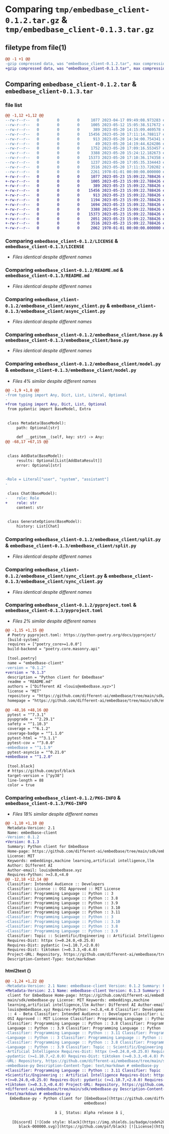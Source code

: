 # Comparing `tmp/embedbase_client-0.1.2.tar.gz` & `tmp/embedbase_client-0.1.3.tar.gz`

## filetype from file(1)

```diff
@@ -1 +1 @@
-gzip compressed data, was "embedbase_client-0.1.2.tar", max compression
+gzip compressed data, was "embedbase_client-0.1.3.tar", max compression
```

## Comparing `embedbase_client-0.1.2.tar` & `embedbase_client-0.1.3.tar`

### file list

```diff
@@ -1,12 +1,12 @@
--rw-r--r--   0        0        0     1077 2023-04-17 09:49:08.973283 embedbase_client-0.1.2/LICENSE
--rw-r--r--   0        0        0     1005 2023-05-12 15:05:38.517672 embedbase_client-0.1.2/README.md
--rw-r--r--   0        0        0      389 2023-05-20 14:15:09.469578 embedbase_client-0.1.2/embedbase_client/__init__.py
--rw-r--r--   0        0        0    15456 2023-05-20 17:11:14.788117 embedbase_client-0.1.2/embedbase_client/async_client.py
--rw-r--r--   0        0        0      913 2023-05-20 14:34:00.754341 embedbase_client-0.1.2/embedbase_client/base.py
--rw-r--r--   0        0        0       49 2023-05-20 14:19:44.624286 embedbase_client-0.1.2/embedbase_client/errors.py
--rw-r--r--   0        0        0     1752 2023-05-20 17:09:16.553457 embedbase_client-0.1.2/embedbase_client/model.py
--rw-r--r--   0        0        0     3388 2023-05-20 15:24:12.182673 embedbase_client-0.1.2/embedbase_client/split.py
--rw-r--r--   0        0        0    15373 2023-05-20 17:10:36.174358 embedbase_client-0.1.2/embedbase_client/sync_client.py
--rw-r--r--   0        0        0     1237 2023-05-20 17:05:35.334443 embedbase_client-0.1.2/embedbase_client/utils.py
--rw-r--r--   0        0        0     3516 2023-05-20 17:11:33.720202 embedbase_client-0.1.2/pyproject.toml
--rw-r--r--   0        0        0     2261 1970-01-01 00:00:00.000000 embedbase_client-0.1.2/PKG-INFO
+-rw-r--r--   0        0        0     1077 2023-05-23 15:09:22.788426 embedbase_client-0.1.3/LICENSE
+-rw-r--r--   0        0        0     1005 2023-05-23 15:09:22.788426 embedbase_client-0.1.3/README.md
+-rw-r--r--   0        0        0      389 2023-05-23 15:09:22.788426 embedbase_client-0.1.3/embedbase_client/__init__.py
+-rw-r--r--   0        0        0    15456 2023-05-23 15:09:22.788426 embedbase_client-0.1.3/embedbase_client/async_client.py
+-rw-r--r--   0        0        0      913 2023-05-23 15:09:22.788426 embedbase_client-0.1.3/embedbase_client/base.py
+-rw-r--r--   0        0        0     1194 2023-05-23 15:09:22.788426 embedbase_client-0.1.3/embedbase_client/errors.py
+-rw-r--r--   0        0        0     1694 2023-05-23 15:09:22.788426 embedbase_client-0.1.3/embedbase_client/model.py
+-rw-r--r--   0        0        0     3388 2023-05-23 15:09:22.788426 embedbase_client-0.1.3/embedbase_client/split.py
+-rw-r--r--   0        0        0    15373 2023-05-23 15:09:22.788426 embedbase_client-0.1.3/embedbase_client/sync_client.py
+-rw-r--r--   0        0        0     2051 2023-05-23 15:09:22.788426 embedbase_client-0.1.3/embedbase_client/utils.py
+-rw-r--r--   0        0        0     3516 2023-05-23 15:09:22.788426 embedbase_client-0.1.3/pyproject.toml
+-rw-r--r--   0        0        0     2062 1970-01-01 00:00:00.000000 embedbase_client-0.1.3/PKG-INFO
```

### Comparing `embedbase_client-0.1.2/LICENSE` & `embedbase_client-0.1.3/LICENSE`

 * *Files identical despite different names*

### Comparing `embedbase_client-0.1.2/README.md` & `embedbase_client-0.1.3/README.md`

 * *Files identical despite different names*

### Comparing `embedbase_client-0.1.2/embedbase_client/async_client.py` & `embedbase_client-0.1.3/embedbase_client/async_client.py`

 * *Files identical despite different names*

### Comparing `embedbase_client-0.1.2/embedbase_client/base.py` & `embedbase_client-0.1.3/embedbase_client/base.py`

 * *Files identical despite different names*

### Comparing `embedbase_client-0.1.2/embedbase_client/model.py` & `embedbase_client-0.1.3/embedbase_client/model.py`

 * *Files 4% similar despite different names*

```diff
@@ -1,9 +1,8 @@
-from typing import Any, Dict, List, Literal, Optional
-
+from typing import Any, Dict, List, Optional
 from pydantic import BaseModel, Extra
 
 
 class Metadata(BaseModel):
     path: Optional[str]
 
     def __getitem__(self, key: str) -> Any:
@@ -68,17 +67,15 @@
 
 
 class AddData(BaseModel):
     results: Optional[List[AddDataResult]]
     error: Optional[str]
 
 
-Role = Literal["user", "system", "assistant"]
-
 
 class Chat(BaseModel):
-    role: Role
+    role: str
     content: str
 
 
 class GenerateOptions(BaseModel):
     history: List[Chat]
```

### Comparing `embedbase_client-0.1.2/embedbase_client/split.py` & `embedbase_client-0.1.3/embedbase_client/split.py`

 * *Files identical despite different names*

### Comparing `embedbase_client-0.1.2/embedbase_client/sync_client.py` & `embedbase_client-0.1.3/embedbase_client/sync_client.py`

 * *Files identical despite different names*

### Comparing `embedbase_client-0.1.2/pyproject.toml` & `embedbase_client-0.1.3/pyproject.toml`

 * *Files 2% similar despite different names*

```diff
@@ -1,15 +1,15 @@
 # Poetry pyproject.toml: https://python-poetry.org/docs/pyproject/
 [build-system]
 requires = ["poetry_core>=1.0.0"]
 build-backend = "poetry.core.masonry.api"
 
 [tool.poetry]
 name = "embedbase-client"
-version = "0.1.2"
+version = "0.1.3"
 description = "Python client for Embedbase"
 readme = "README.md"
 authors = ["Different AI <louis@embedbase.xyz>"]
 license = "MIT"
 repository = "https://github.com/different-ai/embedbase/tree/main/sdk/embedbase-py"
 homepage = "https://github.com/different-ai/embedbase/tree/main/sdk/embedbase-py"
 
@@ -48,16 +48,16 @@
 pytest = "^7.3.1"
 pyupgrade = "^2.29.1"
 safety = "^1.10.3"
 coverage = "^6.1.2"
 coverage-badge = "^1.1.0"
 pytest-html = "^3.1.1"
 pytest-cov = "^3.0.0"
-embedbase = "^1.1.9"
 pytest-asyncio = "^0.21.0"
+embedbase = "^1.2.0"
 
 [tool.black]
 # https://github.com/psf/black
 target-version = ["py38"]
 line-length = 88
 color = true
```

### Comparing `embedbase_client-0.1.2/PKG-INFO` & `embedbase_client-0.1.3/PKG-INFO`

 * *Files 18% similar despite different names*

```diff
@@ -1,10 +1,10 @@
 Metadata-Version: 2.1
 Name: embedbase-client
-Version: 0.1.2
+Version: 0.1.3
 Summary: Python client for Embedbase
 Home-page: https://github.com/different-ai/embedbase/tree/main/sdk/embedbase-py
 License: MIT
 Keywords: embeddings,machine learning,artificial intelligence,llm
 Author: Different AI
 Author-email: louis@embedbase.xyz
 Requires-Python: >=3.8,<4.0
@@ -12,18 +12,14 @@
 Classifier: Intended Audience :: Developers
 Classifier: License :: OSI Approved :: MIT License
 Classifier: Programming Language :: Python :: 3
 Classifier: Programming Language :: Python :: 3.8
 Classifier: Programming Language :: Python :: 3.9
 Classifier: Programming Language :: Python :: 3.10
 Classifier: Programming Language :: Python :: 3.11
-Classifier: Programming Language :: Python :: 3
-Classifier: Programming Language :: Python :: 3.10
-Classifier: Programming Language :: Python :: 3.8
-Classifier: Programming Language :: Python :: 3.9
 Classifier: Topic :: Scientific/Engineering :: Artificial Intelligence
 Requires-Dist: httpx (>=0.24.0,<0.25.0)
 Requires-Dist: pydantic (>=1.10.7,<2.0.0)
 Requires-Dist: tiktoken (>=0.3.3,<0.4.0)
 Project-URL: Repository, https://github.com/different-ai/embedbase/tree/main/sdk/embedbase-py
 Description-Content-Type: text/markdown
```

#### html2text {}

```diff
@@ -1,24 +1,22 @@
-Metadata-Version: 2.1 Name: embedbase-client Version: 0.1.2 Summary: Python
+Metadata-Version: 2.1 Name: embedbase-client Version: 0.1.3 Summary: Python
 client for Embedbase Home-page: https://github.com/different-ai/embedbase/tree/
 main/sdk/embedbase-py License: MIT Keywords: embeddings,machine
 learning,artificial intelligence,llm Author: Different AI Author-email:
 louis@embedbase.xyz Requires-Python: >=3.8,<4.0 Classifier: Development Status
 :: 4 - Beta Classifier: Intended Audience :: Developers Classifier: License ::
 OSI Approved :: MIT License Classifier: Programming Language :: Python :: 3
 Classifier: Programming Language :: Python :: 3.8 Classifier: Programming
 Language :: Python :: 3.9 Classifier: Programming Language :: Python :: 3.10
-Classifier: Programming Language :: Python :: 3.11 Classifier: Programming
-Language :: Python :: 3 Classifier: Programming Language :: Python :: 3.10
-Classifier: Programming Language :: Python :: 3.8 Classifier: Programming
-Language :: Python :: 3.9 Classifier: Topic :: Scientific/Engineering ::
-Artificial Intelligence Requires-Dist: httpx (>=0.24.0,<0.25.0) Requires-Dist:
-pydantic (>=1.10.7,<2.0.0) Requires-Dist: tiktoken (>=0.3.3,<0.4.0) Project-
-URL: Repository, https://github.com/different-ai/embedbase/tree/main/sdk/
-embedbase-py Description-Content-Type: text/markdown # embedbase-py
+Classifier: Programming Language :: Python :: 3.11 Classifier: Topic ::
+Scientific/Engineering :: Artificial Intelligence Requires-Dist: httpx
+(>=0.24.0,<0.25.0) Requires-Dist: pydantic (>=1.10.7,<2.0.0) Requires-Dist:
+tiktoken (>=0.3.3,<0.4.0) Project-URL: Repository, https://github.com/
+different-ai/embedbase/tree/main/sdk/embedbase-py Description-Content-Type:
+text/markdown # embedbase-py
  Embedbase-py - Python client for [Embedbase](https://github.com/different-ai/
                                   embedbase)
 
                      â ï¸ Status: Alpha release â ï¸
 
   [Discord] [![Code style: black](https://img.shields.io/badge/code%20style-
      black-000000.svg)](https://github.com/psf/black) [![License](https://
```


